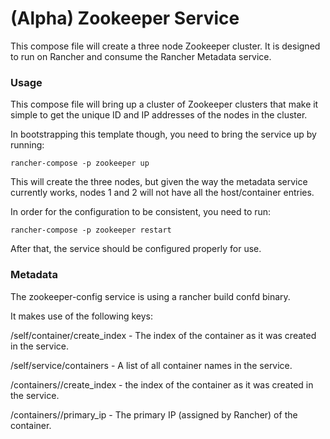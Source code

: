 # (Alpha) Zookeeper Service


This compose file will create a three node Zookeeper cluster. It is designed to run on Rancher and consume the Rancher Metadata service. 


### Usage

This compose file will bring up a cluster of Zookeeper clusters that make it simple to get the unique ID and IP addresses of the nodes in the cluster. 

In bootstrapping this template though, you need to bring the service up by running:

`rancher-compose -p zookeeper up`

This will create the three nodes, but given the way the metadata service currently works, nodes 1 and 2 will not have all the host/container entries.

In order for the configuration to be consistent, you need to run:

`rancher-compose -p zookeeper restart`

After that, the service should be configured properly for use.


### Metadata

The zookeeper-config service is using a rancher build confd binary.

It makes use of the following keys:

/self/container/create_index - The index of the container as it was created in the service.

/self/service/containers - A list of all container names in the service.

/containers/<name>/create_index - the index of the container as it was created in the service.

/containers/<name>/primary_ip - The primary IP (assigned by Rancher) of the container.
